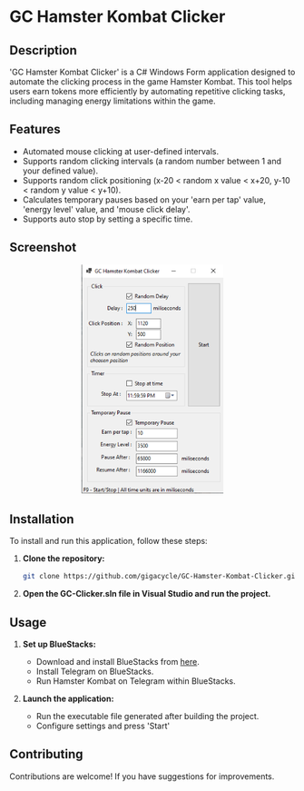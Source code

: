 # GC Hamster Kombat Clicker

## Description
'GC Hamster Kombat Clicker' is a C# Windows Form application designed to automate the clicking process in the game Hamster Kombat. This tool helps users earn tokens more efficiently by automating repetitive clicking tasks, including managing energy limitations within the game.

## Features
- Automated mouse clicking at user-defined intervals.
- Supports random clicking intervals (a random number between 1 and your defined value).
- Supports random click positioning (x-20 < random x value < x+20, y-10 < random y value < y+10).
- Calculates temporary pauses based on your 'earn per tap' value, 'energy level' value, and 'mouse click delay'.
- Supports auto stop by setting a specific time.

## Screenshot
<div align="center">
  <img src="Screenshot 2024-06-05 151815.png" alt="Screenshot 1" width="250" />
</div>

## Installation

To install and run this application, follow these steps:

1. **Clone the repository:**
   ```bash
   git clone https://github.com/gigacycle/GC-Hamster-Kombat-Clicker.git

2. **Open the GC-Clicker.sln file in Visual Studio and run the project.**

## Usage
1. **Set up BlueStacks:**
    - Download and install BlueStacks from [here](https://www.bluestacks.com/download.html).
    - Install Telegram on BlueStacks.
    - Run Hamster Kombat on Telegram within BlueStacks.

2. **Launch the application:**
    - Run the executable file generated after building the project.
    - Configure settings and press 'Start'

## Contributing

Contributions are welcome! If you have suggestions for improvements.
